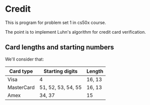 # Credit  

This is program for problem set 1 in cs50x course.  

The point is to implement Luhn's algorithm for credit card verification.  

## Card lengths and starting numbers  

We'll consider that:

| Card type  | Starting digits    | Length |  
| ---------- | ------------------ | ------ |  
| Visa       | 4                  | 16, 13 |
| MasterCard | 51, 52, 53, 54, 55 | 16, 13 |
| Amex       | 34, 37             | 15     |